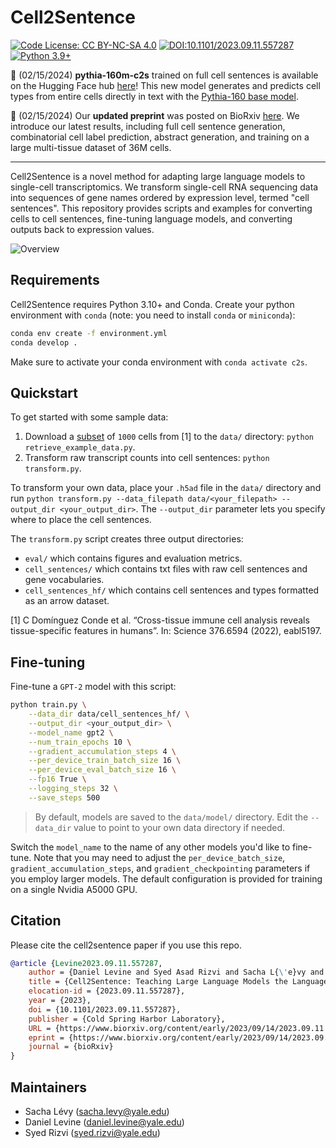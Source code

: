 # Cell2Sentence
[![Code License: CC BY-NC-SA 4.0](https://img.shields.io/badge/License-CC_BY--NC--SA_4.0-lightgrey.svg)](https://creativecommons.org/licenses/by-nc-sa/4.0/)
[![DOI:10.1101/2023.09.11.557287](http://img.shields.io/badge/DOI-10.1101/2023.09.11.557287-B31B1B.svg)](https://doi.org/10.1101/2023.09.11.557287)
[![Python 3.9+](https://img.shields.io/badge/python-3.10+-blue.svg)](https://www.python.org/downloads/release/python-310/)

🎉 (02/15/2024) **pythia-160m-c2s** trained on full cell sentences is available on the Hugging Face hub [here](https://huggingface.co/vandijklab/pythia-160m-c2s)! This new model generates and predicts cell types from entire cells directly in text with the [Pythia-160 base model](https://huggingface.co/EleutherAI/pythia-160m).

🎉 (02/15/2024) Our **updated preprint** was posted on BioRxiv [here](https://www.biorxiv.org/content/10.1101/2023.09.11.557287v3). We introduce our latest results, including full cell sentence generation, combinatorial cell label prediction, abstract generation, and training on a large multi-tissue dataset of 36M cells.

---

Cell2Sentence is a novel method for adapting large language models to single-cell transcriptomics. We transform single-cell RNA sequencing data into sequences of gene names ordered by expression level, termed "cell sentences". This repository provides scripts and examples for converting cells to cell sentences, fine-tuning language models, and converting outputs back to expression values.

![Overview](https://github.com/vandijklab/cell2sentence-ft/blob/main/assets/overview.png)

## Requirements
Cell2Sentence requires Python 3.10+ and Conda. Create your python environment with `conda` (note: you need to install `conda` or `miniconda`):
```bash
conda env create -f environment.yml
conda develop .
```

Make sure to activate your conda environment with `conda activate c2s`.

## Quickstart
To get started with some sample data:
1. Download a [subset](https://drive.google.com/file/d/1PYUM59fKclw-aeN79oL5ghCkU4kn6XvN/view?usp=sharing) of `1000` cells from [1] to the `data/` directory: `python retrieve_example_data.py`.
2. Transform raw transcript counts into cell sentences: `python transform.py`.

To transform your own data, place your `.h5ad` file in the `data/` directory and run `python transform.py --data_filepath data/<your_filepath> --output_dir <your_output_dir>`. The `--output_dir` parameter lets you specify where to place the cell sentences.

The `transform.py` script creates three output directories:
- `eval/` which contains figures and evaluation metrics.
- `cell_sentences/` which contains txt files with raw cell sentences and gene vocabularies.
- `cell_sentences_hf/` which contains cell sentences and types formatted as an arrow dataset.

[1] C Domínguez Conde et al. “Cross-tissue immune cell analysis reveals tissue-specific features in humans”. In: Science 376.6594 (2022), eabl5197.

## Fine-tuning
Fine-tune a `GPT-2` model with this script:
```bash
python train.py \
    --data_dir data/cell_sentences_hf/ \
    --output_dir <your_output_dir> \
    --model_name gpt2 \
    --num_train_epochs 10 \
    --gradient_accumulation_steps 4 \
    --per_device_train_batch_size 16 \
    --per_device_eval_batch_size 16 \
    --fp16 True \
    --logging_steps 32 \
    --save_steps 500
```
> By default, models are saved to the `data/model/` directory. Edit the `--data_dir` value to point to your own data directory if needed.

Switch the `model_name` to the name of any other models you'd like to fine-tune. Note that you may need to adjust the `per_device_batch_size`, `gradient_accumulation_steps`, and `gradient_checkpointing` parameters if you employ larger models. The default configuration is provided for training on a single Nvidia A5000 GPU.

## Citation
Please cite the cell2sentence paper if you use this repo.
```bibtex
@article {Levine2023.09.11.557287,
	author = {Daniel Levine and Syed Asad Rizvi and Sacha L{\'e}vy and Nazreen Pallikkavaliyaveetil MohammedSheriff and Ruiming Wu and Zihe Zhang and Antonio Fonseca and Xingyu Chen and Sina Ghadermarzi and Rahul M. Dhodapkar and David van Dijk},
	title = {Cell2Sentence: Teaching Large Language Models the Language of Biology},
	elocation-id = {2023.09.11.557287},
	year = {2023},
	doi = {10.1101/2023.09.11.557287},
	publisher = {Cold Spring Harbor Laboratory},
	URL = {https://www.biorxiv.org/content/early/2023/09/14/2023.09.11.557287},
	eprint = {https://www.biorxiv.org/content/early/2023/09/14/2023.09.11.557287.full.pdf},
	journal = {bioRxiv}
}
```

## Maintainers
- Sacha Lévy ([sacha.levy@yale.edu](mailto:sacha.levy@yale.edu))
- Daniel Levine ([daniel.levine@yale.edu](mailto:daniel.levine@yale.edu))
- Syed Rizvi ([syed.rizvi@yale.edu](mailto:syed.rizvi@yale.edu))

